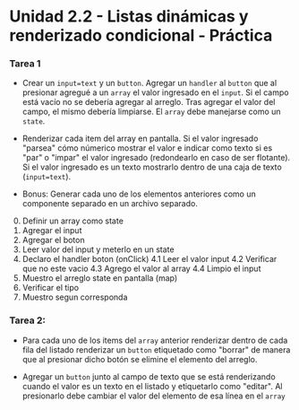 # Unidad 2.2 - Listas dinámicas y renderizado condicional - Práctica


### Tarea 1

* Crear un `input=text` y un `button`. Agregar un `handler` al `button` que al presionar agregué a un `array`  el valor ingresado en el `input`. Si el campo está vacío no se debería agregar al arreglo. Tras agregar el valor del campo, el mismo debería limpiarse. El `array` debe manejarse como un `state`.

* Renderizar cada item del array en pantalla. Si el valor ingresado "parsea" cómo númerico mostrar el valor e indicar como texto si es "par" o "impar" el valor ingresado (redondearlo en caso de ser flotante). Si el valor ingresado es un texto mostrarlo dentro de una caja de texto (`input=text`).

* Bonus: Generar cada uno de los elementos anteriores como un componente separado en un archivo separado.

0. Definir un array como state
1. Agregar el input
2. Agregar el boton
3. Leer valor del input y meterlo en un state
4. Declaro el handler boton (onClick)
4.1 Leer el valor input
4.2 Verificar que no este vacio
4.3 Agrego el valor al array
4.4 Limpio el input
5. Muestro el arreglo state en pantalla (map)
6. Verificar el tipo
7. Muestro segun corresponda

### Tarea 2: 

* Para cada uno de los items del `array` anterior renderizar dentro de cada fila del listado renderizar un `button` etiquetado como "borrar" de manera que al presionar dicho botón se elimine el elemento del arreglo.

* Agregar un `button` junto al campo de texto que se está renderizando cuando el valor es un texto en el listado y etiquetarlo como "editar". Al presionarlo debe cambiar el valor del elemento de esa línea en el `array` 
